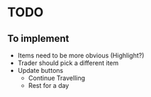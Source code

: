 # TODO

## To implement

- Items need to be more obvious (Highlight?)
- Trader should pick a different item
- Update buttons
    - Continue Travelling
    - Rest for a day